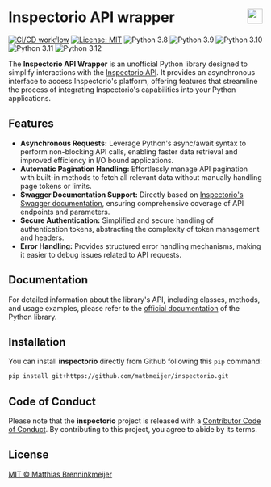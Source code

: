 # Inspectorio API wrapper <img src="https://developers.inspectorio.com/img/logo.svg" align="right" height=30/>

[![CI/CD workflow](https://github.com/matbmeijer/inspectorio/actions/workflows/ci-cd.yml/badge.svg?style=flat-square)](https://github.com/matbmeijer/inspectorio/actions/workflows/ci-cd.yaml)
[![License: MIT](https://img.shields.io/badge/License-MIT-blue.svg)](https://opensource.org/licenses/MIT)
![Python 3.8](https://img.shields.io/badge/python-3.8-blue)
![Python 3.9](https://img.shields.io/badge/python-3.9-blue)
![Python 3.10](https://img.shields.io/badge/python-3.10-blue)
![Python 3.11](https://img.shields.io/badge/python-3.11-blue)
![Python 3.12](https://img.shields.io/badge/python-3.12-blue)

The **Inspectorio API Wrapper** is an unofficial Python library designed to simplify interactions with the [Inspectorio API](https://developers.inspectorio.com). It provides an asynchronous interface to access Inspectorio's platform, offering features that streamline the process of integrating Inspectorio's capabilities into your Python applications.

## Features

- **Asynchronous Requests:** Leverage Python's async/await syntax to perform non-blocking API calls, enabling faster data retrieval and improved efficiency in I/O bound applications.
- **Automatic Pagination Handling:** Effortlessly manage API pagination with built-in methods to fetch all relevant data without manually handling page tokens or limits.
- **Swagger Documentation Support:** Directly based on [Inspectorio's Swagger documentation](https://sight.inspectorio.com/swagger/), ensuring comprehensive coverage of API endpoints and parameters.
- **Secure Authentication:** Simplified and secure handling of authentication tokens, abstracting the complexity of token management and headers.
- **Error Handling:** Provides structured error handling mechanisms, making it easier to debug issues related to API requests.

## Documentation

For detailed information about the library's API, including classes, methods, and usage examples, please refer to the [official documentation](https://matbmeijer.github.io/inspectorio/inspectorio.html) of the Python library.

## Installation

You can install **inspectorio** directly from Github following this `pip`
command:

``` bash
pip install git+https://github.com/matbmeijer/inspectorio.git
```

## Code of Conduct

Please note that the **inspectorio** project is released with a [Contributor
Code of
Conduct](https://github.com/matbmeijer/inspectorio/blob/main/CODE_OF_CONDUCT.md).
By contributing to this project, you agree to abide by its terms.

## License

[MIT © Matthias
Brenninkmeijer](https://github.com/matbmeijer/inspectorio/blob/main/LICENSE)
